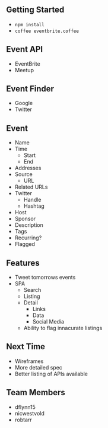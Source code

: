 ## Getting Started

  - `npm install`
  - `coffee eventbrite.coffee`

## Event API
  - EventBrite
  - Meetup


## Event Finder
  - Google
  - Twitter


## Event
  - Name
  - Time
    - Start
    - End
  - Addresses
  - Source
    - URL
  - Related URLs
  - Twitter
    - Handle
    - Hashtag
  - Host
  - Sponsor
  - Description
  - Tags
  - Recurring?
  - Flagged

## Features
  - Tweet tomorrows events
  - SPA
    - Search
    - Listing
    - Detail
      - Links
      - Data
      - Social Media
    - Ability to flag innacurate listings

## Next Time
  - Wireframes
  - More detailed spec
  - Better listing of APIs available

## Team Members
  - dflynn15
  - nicwestvold
  - robtarr
